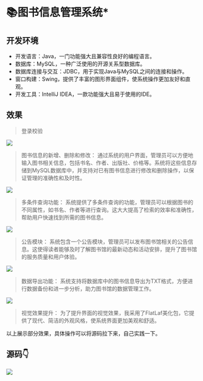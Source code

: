 # 📚图书信息管理系统*


<MyGlobalComponent />

## 开发环境

- 开发语言：Java，一门功能强大且兼容性良好的编程语言。
- 数据库：MySQL，一种广泛使用的开源关系型数据库。
- 数据库连接与交互：JDBC，用于实现Java与MySQL之间的连接和操作。
- 窗口构建：Swing，提供了丰富的图形界面组件，使系统操作更加友好和直观。
- 开发工具：IntelliJ IDEA，一款功能强大且易于使用的IDE。

## 效果
> 登录校验

![](http://cdn.qiniu.liyansheng.top/img/1275d35c0bd24febaae6eb4c3e1f0f08.png)
> 图书信息的新增、删除和修改： 通过系统的用户界面，管理员可以方便地输入图书相关信息，包括书名、作者、出版社、价格等。系统将这些信息存储到MySQL数据库中，并支持对已有图书信息进行修改和删除操作，以保证管理的准确性和及时性。

![](http://cdn.qiniu.liyansheng.top/img/6df2a9a18a9842d58fb1ea9a9725a1b5.png)

> 多条件查询功能： 系统提供了多条件查询的功能，管理员可以根据图书的不同属性，如书名、作者等进行查询。这大大提高了检索的效率和准确性，帮助用户快速找到所需的图书信息。

![](http://cdn.qiniu.liyansheng.top/img/2aa4261d5cbc4dd9adf3cb884ffe7468.png)

> 公告模块： 系统包含一个公告模块，管理员可以发布图书馆相关的公告信息。这使得读者能够及时了解图书馆的最新动态和活动安排，提升了图书馆的服务质量和用户体验。

![](http://cdn.qiniu.liyansheng.top/img/871e66d1a0cf47498061ff8b11aa7d8a.png)

> 数据导出功能： 系统支持将数据库中的图书信息导出为TXT格式，方便进行数据备份和进一步分析，助力图书馆的数据管理工作。

![](http://cdn.qiniu.liyansheng.top/img/70fe5f5bf24a469aba8777e784d80e20.png)

> 视觉效果提升： 为了提升界面的视觉效果，我采用了FlatLaf美化包，它提供了现代、简洁的外观风格，使系统界面更加美观和舒适。

以上展示部分效果，具体操作可以将源码拉下来，自己实践一下。

## 源码👇
<gzh />

![](http://cdn.qiniu.liyansheng.top/img/20240526171517.png)


<!-- ## 对应报告

<details>
  <summary>点击查看【目录大纲】</summary>

1. 一、实验目的
2. 二、项目背景
3. 三、开发环境
4. 四、需求分析
5. 五、系统架构
总体架构
功能模块
系统流程
6. 六、数据库设计
ER 分析
逻辑设计
建表 SQL
7. 七、系统实现
项目结构
实现效果
8. 八、关键代码
9. 九、总结
10. 十、参考文献

</details>


![](http://cdn.qiniu.liyansheng.top/img/20241122162929.png) -->
<!-- ![](http://cdn.qiniu.liyansheng.top/img/20241122162915.png) -->

<PaymentButton :productId="126" :buttonText="'点我获取-报告'"/>



